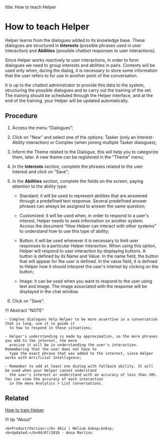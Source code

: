 title: How to teach Helper
# How to teach Helper

Helper learns from the dialogues added to its knowledge base. These dialogues are structured in **Interests** (possible phrases used in user interaction) and **Abilities** (possible chatbot responses to user interactions). 

Since Helper works reactively to user interactions, in order to form dialogues we need to group interests and abilities in pairs. Contexts will be used only when, during the dialog, it is necessary to store some information that the user refers to for use in another point of the conversation.

It is up to the chatbot administrator to provide this data to the system, structuring the possible dialogues and to carry out the training of the set. The training should be scheduled through the Helper interface, and at the end of the training, your Helper will be updated automatically.

Procedure
------------

1.	Access the menu “Dialogues”;

2.	Click on "New" and select one of the options: Tasker (only an Interest-Ability interaction) or Complex (when joining multiple Tasker dialogues);

3.	Inform the Theme related to the Dialogue, this will help you to categorize them, later. A new theme can be registered in the "Theme" menu;

4.	In the **Interests** section, complete the phrases related to the user Interest and click on "Save";

5.	In the **Abilities** section, complete the fields on the screen, paying attention to the ability type:

	   - Standard: it will be used to represent abilities that are answered through a predefined text response. Several                  predefined answer phrases can always be assigned to answer the same question;

	   - Customized: it will be used when, in order to respond to a user's interest, Helper needs to seek information on                  another system. Access the document “How Helper can interact with other systems” to understand how to use this type of            ability;

	   - Button: it will be used whenever it is necessary to limit user responses to a particular Helper interaction. When                using this option, Helper will respond to user interaction by displaying buttons. A button is defined by its Name and              Value. In the name field, the button that will appear for the user is defined. In the value field, it is defined to              Helper how it should interpret the user's interest by clicking on the button;

	   - Image: it can be used when you want to respond to the user using text and image. The image associated with the                  response will be displayed in the chat window.


6. Click on "Save".

!!! Abstract "NOTE"

    - Complex dialogues help Helper to be more assertive in a conversation that is long, use it to guide it 
      to how to respond in those situations;
    
    - Helper's understanding is made by approximation, so the more phrases you add to the interest, the more 
      precise it will be in understanding the user's interaction. Remembering that the user does not have to 
      type the exact phrase that was added to the interest, since Helper works with Artificial Intelligence;
                
    - Remember to add at least one dialog with fallback ability. It will be used when your Helper cannot understand 
      the user's interest or understand with an accuracy of less than 20%. You can view the accuracy of each interaction 
      in the menu Analytics > List conversations.
 
 
Related
--------
 
[How to train Helper](/en-us/Helper/use/trainning-Helper.html)
 
 

!!! tip "About"

    <b>Product/Version:</b> 4biz | Helium &nbsp;&nbsp;
    <b>Updated:</b>04/07/2019 - Anna Martins
    
